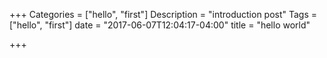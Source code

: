 +++
Categories = ["hello", "first"]
Description = "introduction post"
Tags = ["hello", "first"]
date = "2017-06-07T12:04:17-04:00"
title = "hello world"

+++

